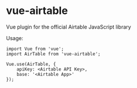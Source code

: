 # vue-airtable
Vue plugin for the official Airtable JavaScript library

Usage:


```
import Vue from 'vue';
import AirTable from 'vue-airtable';

Vue.use(AirTable, {
    apiKey: <Airtable API Key>,
    base: '<Airtable App>'
});
```
